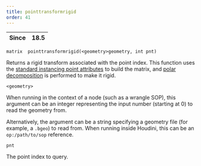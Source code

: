 ```yaml
---
title: pointtransformrigid
order: 41
---
```

| Since | 18.5 |
| --- | --- |

`matrix  pointtransformrigid(<geometry>geometry, int pnt)`

Returns a rigid transform associated with the point index.
This function uses the [standard instancing point attributes](../../copy/instanceattrs.html) to build the matrix, and [polar decomposition](polardecomp.html "Computes the polar decomposition of a matrix.") is performed to make it rigid.

`<geometry>`

When running in the context of a node (such as a wrangle SOP), this argument can be an integer representing the input number (starting at 0) to read the geometry from.

Alternatively, the argument can be a string specifying a geometry file (for example, a `.bgeo`) to read from. When running inside Houdini, this can be an `op:/path/to/sop` reference.

`pnt`

The point index to query.
